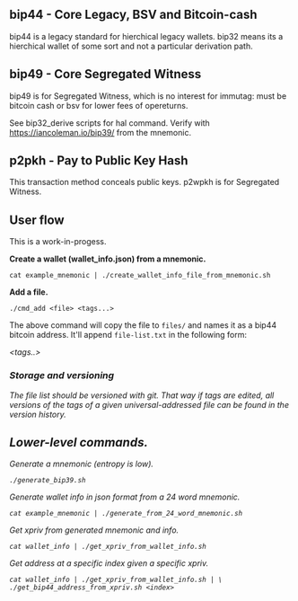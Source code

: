 ## bip44 - Core Legacy, BSV and Bitcoin-cash

bip44 is a legacy standard for hierchical legacy wallets. bip32 means its a hierchical wallet of some sort and not a particular derivation path.

## bip49 - Core Segregated Witness

bip49 is for Segregated Witness, which is no interest for immutag: must be bitcoin cash or bsv for lower fees of opereturns.

See bip32_derive scripts for hal command. Verify with https://iancoleman.io/bip39/ from the mnemonic.

## p2pkh - Pay to Public Key Hash

This transaction method conceals public keys. p2wpkh is for Segregated Witness.

## User flow

This is a work-in-progess.

**Create a wallet (wallet_info.json) from a mnemonic.**

`cat example_mnemonic | ./create_wallet_info_file_from_mnemonic.sh`

**Add a file.**

`./cmd_add <file> <tags...>`

The above command will copy the file to `files/` and names it as a bip44 bitcoin address. It'll append `file-list.txt` in the following form:

<index> <address> <name> <extension> <tags..>

### Storage and versioning

The file list should be versioned with git. That way if tags are edited, all versions of the tags of a given universal-addressed file can be found in the version history.

## Lower-level commands.

Generate a mnemonic (entropy is low).

`./generate_bip39.sh`

Generate wallet info in json format from a 24 word mnemonic.

`cat example_mnemonic | ./generate_from_24_word_mnemonic.sh`

Get xpriv from generated mnemonic and info.

`cat wallet_info | ./get_xpriv_from_wallet_info.sh`

Get address at a specific index given a specific  xpriv.

```
cat wallet_info | ./get_xpriv_from_wallet_info.sh | \
./get_bip44_address_from_xpriv.sh <index>
```
